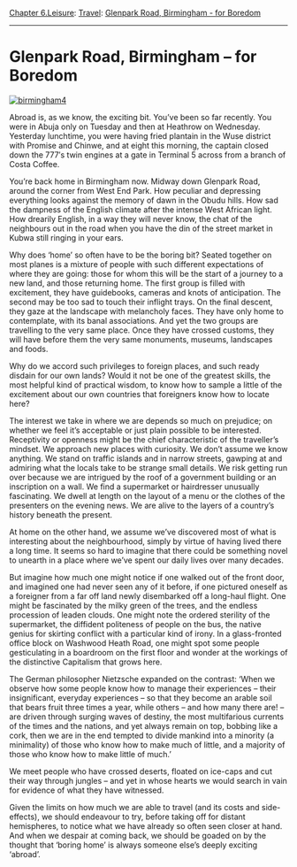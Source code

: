 [Chapter 6.Leisure](https://www.theschooloflife.com/thebookoflife/category/leisure/): [Travel](https://www.theschooloflife.com/thebookoflife/category/leisure/travel/): [Glenpark Road, Birmingham - for Boredom](https://www.theschooloflife.com/thebookoflife/travel-as-therapy-glenpark-road-birmingham-for-boredom/)

* * *

# Glenpark Road, Birmingham – for Boredom

[![birmingham4](https://www.theschooloflife.com/thebookoflife/wp-content/uploads/2014/10/birmingham4.jpg)](http://www.thebookoflife.org/wp-content/uploads/2014/10/birmingham4.jpg)

Abroad is, as we know, the exciting bit. You’ve been so far recently. You were in Abuja only on Tuesday and then at Heathrow on Wednesday. Yesterday lunchtime, you were having fried plantain in the Wuse district with Promise and Chinwe, and at eight this morning, the captain closed down the 777′s twin engines at a gate in Terminal 5 across from a branch of Costa Coffee.

You’re back home in Birmingham now. Midway down Glenpark Road, around the corner from West End Park. How peculiar and depressing everything looks against the memory of dawn in the Obudu hills. How sad the dampness of the English climate after the intense West African light. How drearily English, in a way they will never know, the chat of the neighbours out in the road when you have the din of the street market in Kubwa still ringing in your ears.

Why does ‘home’ so often have to be the boring bit? Seated together on most planes is a mixture of people with such different expectations of where they are going: those for whom this will be the start of a journey to a new land, and those returning home. The first group is filled with excitement, they have guidebooks, cameras and knots of anticipation. The second may be too sad to touch their inflight trays. On the final descent, they gaze at the landscape with melancholy faces. They have only home to contemplate, with its banal associations. And yet the two groups are travelling to the very same place. Once they have crossed customs, they will have before them the very same monuments, museums, landscapes and foods.

Why do we accord such privileges to foreign places, and such ready disdain for our own lands? Would it not be one of the greatest skills, the most helpful kind of practical wisdom, to know how to sample a little of the excitement about our own countries that foreigners know how to locate here?

The interest we take in where we are depends so much on prejudice; on whether we feel it’s acceptable or just plain possible to be interested. Receptivity or openness might be the chief characteristic of the traveller’s mindset. We approach new places with curiosity. We don’t assume we know anything. We stand on traffic islands and in narrow streets, gawping at and admiring what the locals take to be strange small details. We risk getting run over because we are intrigued by the roof of a government building or an inscription on a wall. We find a supermarket or hairdresser unusually fascinating. We dwell at length on the layout of a menu or the clothes of the presenters on the evening news. We are alive to the layers of a country’s history beneath the present.

At home on the other hand, we assume we’ve discovered most of what is interesting about the neighbourhood, simply by virtue of having lived there a long time. It seems so hard to imagine that there could be something novel to unearth in a place where we’ve spent our daily lives over many decades.

But imagine how much one might notice if one walked out of the front door, and imagined one had never seen any of it before, if one pictured oneself as a foreigner from a far off land newly disembarked off a long-haul flight. One might be fascinated by the milky green of the trees, and the endless procession of leaden clouds. One might note the ordered sterility of the supermarket, the diffident politeness of people on the bus, the native genius for skirting conflict with a particular kind of irony. In a glass-fronted office block on Washwood Heath Road, one might spot some people gesticulating in a boardroom on the first floor and wonder at the workings of the distinctive Capitalism that grows here.

The German philosopher Nietzsche expanded on the contrast: ‘When we observe how some people know how to manage their experiences – their insignificant, everyday experiences – so that they become an arable soil that bears fruit three times a year, while others – and how many there are! – are driven through surging waves of destiny, the most multifarious currents of the times and the nations, and yet always remain on top, bobbing like a cork, then we are in the end tempted to divide mankind into a minority (a minimality) of those who know how to make much of little, and a majority of those who know how to make little of much.’

We meet people who have crossed deserts, floated on ice-caps and cut their way through jungles – and yet in whose hearts we would search in vain for evidence of what they have witnessed.

Given the limits on how much we are able to travel (and its costs and side-effects), we should endeavour to try, before taking off for distant hemispheres, to notice what we have already so often seen closer at hand. And when we despair at coming back, we should be goaded on by the thought that ‘boring home’ is always someone else’s deeply exciting ‘abroad’.
